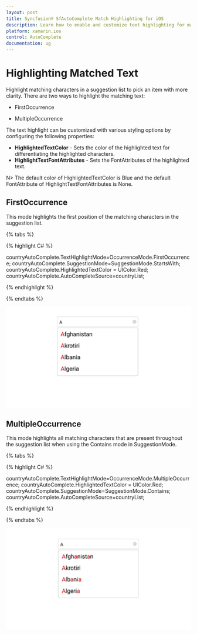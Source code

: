 ```yaml
---
layout: post
title: Syncfusion® SfAutoComplete Match Highlighting for iOS
description: Learn how to enable and customize text highlighting for matched text in SfAutoComplete control to enhance user search experience.
platform: xamarin.ios
control: AutoComplete
documentation: ug
---
```


# Highlighting Matched Text

Highlight matching characters in a suggestion list to pick an item with more clarity. There are two ways to highlight the matching text:


* FirstOccurrence

* MultipleOccurrence

The text highlight can be customized with various styling options by configuring the following properties:

* **HighlightedTextColor** - Sets the color of the highlighted text for differentiating the highlighted characters.
* **HighlightTextFontAttributes** - Sets the FontAttributes of the highlighted text.

N> The default color of HighlightedTextColor is Blue and the default FontAttribute of HighlightTextFontAttributes is None.

## FirstOccurrence

This mode highlights the first position of the matching characters in the suggestion list.

{% tabs %}

{% highlight C# %}

countryAutoComplete.TextHighlightMode=OccurrenceMode.FirstOccurrence;
countryAutoComplete.SuggestionMode=SuggestionMode.StartsWith;
countryAutoComplete.HighlightedTextColor = UIColor.Red;
countryAutoComplete.AutoCompleteSource=countryList;

{% endhighlight %}

{% endtabs %}

![First occurrence of matched text highlighted](images/FirstOccurrence.png)

## MultipleOccurrence

This mode highlights all matching characters that are present throughout the suggestion list when using the Contains mode in SuggestionMode.

{% tabs %}

{% highlight C# %}

countryAutoComplete.TextHighlightMode=OccurrenceMode.MultipleOccurrence;
countryAutoComplete.HighlightedTextColor = UIColor.Red;
countryAutoComplete.SuggestionMode=SuggestionMode.Contains;
countryAutoComplete.AutoCompleteSource=countryList;

{% endhighlight %}

{% endtabs %}

![Multiple occurrences of matched text highlighted](images/MultipleOccurrence.png)

